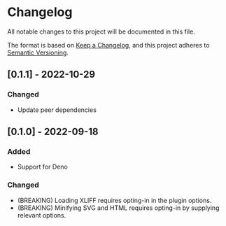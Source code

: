 # Changelog

All notable changes to this project will be documented in this file.

The format is based on [Keep a Changelog](https://keepachangelog.com/en/1.0.0/),
and this project adheres to
[Semantic Versioning](https://semver.org/spec/v2.0.0.html).

## [0.1.1] - 2022-10-29

### Changed

- Update peer dependencies

## [0.1.0] - 2022-09-18

### Added

- Support for Deno

### Changed

- (BREAKING) Loading XLIFF requires opting-in in the plugin options.
- (BREAKING) Minifying SVG and HTML requires opting-in by supplying relevant
  options.
